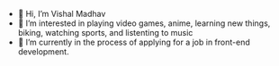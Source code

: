 - 👋 Hi, I’m Vishal Madhav
- 👀 I’m interested in playing video games, anime, learning new things, biking, watching sports, and listenting to music
- 🌱 I’m currently in the process of applying for a job in front-end development. 





